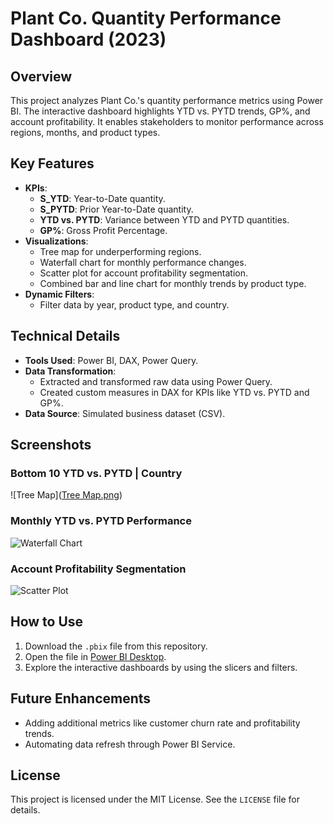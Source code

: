 # Plant Co. Quantity Performance Dashboard (2023)

## **Overview**  
This project analyzes Plant Co.'s quantity performance metrics using Power BI. The interactive dashboard highlights YTD vs. PYTD trends, GP%, and account profitability. It enables stakeholders to monitor performance across regions, months, and product types.

## **Key Features**  
- **KPIs**:
  - **S_YTD**: Year-to-Date quantity.
  - **S_PYTD**: Prior Year-to-Date quantity.
  - **YTD vs. PYTD**: Variance between YTD and PYTD quantities.
  - **GP%**: Gross Profit Percentage.
- **Visualizations**:
  - Tree map for underperforming regions.
  - Waterfall chart for monthly performance changes.
  - Scatter plot for account profitability segmentation.
  - Combined bar and line chart for monthly trends by product type.
- **Dynamic Filters**:
  - Filter data by year, product type, and country.

## **Technical Details**  
- **Tools Used**: Power BI, DAX, Power Query.
- **Data Transformation**:
  - Extracted and transformed raw data using Power Query.
  - Created custom measures in DAX for KPIs like YTD vs. PYTD and GP%.
- **Data Source**: Simulated business dataset (CSV).

## **Screenshots**  
### Bottom 10 YTD vs. PYTD | Country  
![Tree Map]([Tree Map.png](https://github.com/VandanaJada/Plant-Co.-Quantity-Performance-Dashboard/blob/main/Scatter%20Plot.png))

### Monthly YTD vs. PYTD Performance  
![Waterfall Chart](images/monthly_performance.png)

### Account Profitability Segmentation  
![Scatter Plot]([images/account_profitability.png](https://github.com/VandanaJada/Plant-Co.-Quantity-Performance-Dashboard/blob/main/Scatter%20Plot.png))

## **How to Use**  
1. Download the `.pbix` file from this repository.
2. Open the file in [Power BI Desktop](https://powerbi.microsoft.com/desktop/).
3. Explore the interactive dashboards by using the slicers and filters.

## **Future Enhancements**  
- Adding additional metrics like customer churn rate and profitability trends.
- Automating data refresh through Power BI Service.

## **License**  
This project is licensed under the MIT License. See the `LICENSE` file for details.
